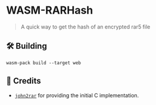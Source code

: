 # WASM-RARHash

> A quick way to get the hash of an encrypted rar5 file

## 🛠️ Building

```
wasm-pack build --target web
```

## 📖 Credits

* [`john2rar`](https://www.openwall.com/john/) for providing the initial C implementation.
